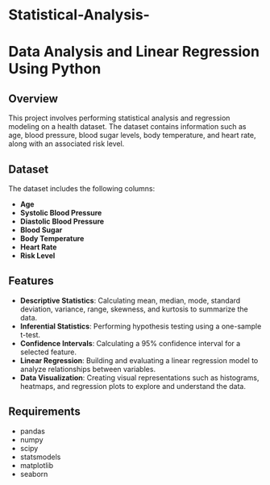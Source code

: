 # Statistical-Analysis-

# Data Analysis and Linear Regression Using Python

## Overview
This project involves performing statistical analysis and regression modeling on a health dataset. The dataset contains information such as age, blood pressure, blood sugar levels, body temperature, and heart rate, along with an associated risk level.

## Dataset
The dataset includes the following columns:
- **Age**
- **Systolic Blood Pressure**
- **Diastolic Blood Pressure**
- **Blood Sugar**
- **Body Temperature**
- **Heart Rate**
- **Risk Level**

## Features
- **Descriptive Statistics**: Calculating mean, median, mode, standard deviation, variance, range, skewness, and kurtosis to summarize the data.
- **Inferential Statistics**: Performing hypothesis testing using a one-sample t-test.
- **Confidence Intervals**: Calculating a 95% confidence interval for a selected feature.
- **Linear Regression**: Building and evaluating a linear regression model to analyze relationships between variables.
- **Data Visualization**: Creating visual representations such as histograms, heatmaps, and regression plots to explore and understand the data.

## Requirements
- pandas
- numpy
- scipy
- statsmodels
- matplotlib
- seaborn

